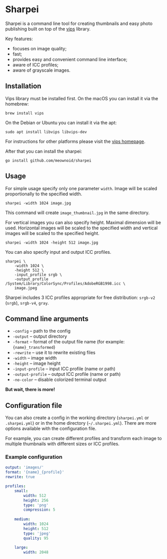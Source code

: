 # Sharpei

Sharpei is a command line tool for creating thumbnails and easy photo 
publishing built on top of the [vips](https://github.com/libvips/libvips) library.

Key features:

- focuses on image quality;
- fast;
- provides easy and convenient command line interface;
- aware of ICC profiles;
- aware of grayscale images.

## Installation

Vips library must be installed first. On the macOS you can install it via the homebrew:

```shell script
brew install vips
```

On the Debian or Ubuntu you can install it via the apt:

```shell script
sudo apt install libvips libvips-dev
```

For instructions for other platforms please visit 
the [vips homepage](https://github.com/libvips/libvips).

After that you can install the sharpei:

```shell script
go install github.com/meownoid/sharpei
```

## Usage

For simple usage specify only one parameter `width`. 
Image will be scaled proportionally to the specified width.

```shell script
sharpei -width 1024 image.jpg
```

This command will create `image_thumbnail.jpg` in the same directory.

For vertical images you can also specify height. Maximal dimension will be used. 
Horizontal images will be scaled to the specified width and vertical images
will be scaled to the specified height.

```shell script
sharpei -width 1024 -height 512 image.jpg
```

You can also specify input and output ICC profiles.

```shell script
sharpei \
    -width 1024 \
    -height 512 \
    -input_profile srgb \
    -output_profile /System/Library/ColorSync/Profiles/AdobeRGB1998.icc \
    image.jpeg
```

Sharpei includes 3 ICC profiles appropriate for free distribution: `srgb-v2` (`srgb`), `srgb-v4`, `gray`.

## Command line arguments

* `-config` – path to the config
* `-output` – output directory
* `-format` – format of the output file name (for example: `{name}_transformed`)
* `-rewrite` – use it to rewrite existing files
* `-width` – image width
* `-height` – image height
* `-input-profile` – input ICC profile (name or path)
* `-output-profile` – output ICC profile (name or path)
* `-no-color` – disable colorized terminal output

**But wait, there is more!**

## Configuration file

You can also create a config in the working directory (`sharpei.yml` or `.sharpei.yml`) 
or in the home directory (`~/.sharpei.yml`). There are more options available with 
the configuration file.

For example, you can create different profiles and transform each image to 
multiple thumbnails with different sizes or ICC profiles.

### Example configuration

```yaml
output: 'images/'
format: '{name}_{profile}'
rewrite: true

profiles:
    small:
        width: 512
        height: 256
        type: 'png'
        compression: 5
    
    medium:
        width: 1024
        height: 512
        type: 'jpeg'
        quality: 95
    
    large:
        width: 2048
```
